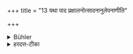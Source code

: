 +++
title = "13 यथा पाद प्रक्षालनोत्सादनानुलेपनाणीति"

+++

<details><summary>Bühler</summary>

13. Such as washing his feet, shampooing or anointing himself,
</details>

<details><summary>हरदत्त-टीका</summary>

## सूत्रम्
यथाहस्तप्रक्षालनोत्सादनानुलेखणानाति ॥ ११ ॥  
### प्रस्तावः
अत्रोदाहरणम्—  
### टिप्पनी
णत्वमाकस्मिकम् , अपपाठो वा ॥ ११ ॥
</details>
